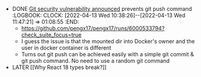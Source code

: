 - DONE [Git security vulnerability announced](https://github.blog/2022-04-12-git-security-vulnerability-announced/) prevents git push command
  :LOGBOOK:
  CLOCK: [2022-04-13 Wed 10:38:26]--[2022-04-13 Wed 11:47:21] =>  01:08:55
  :END:
	- https://github.com/pengx17/pengx17/runs/6000533794?check_suite_focus=true
	- I guess the issue is that the mounted dir into Docker's owner and the user in docker container is different
	- Turns out git push can be achieved easily with a simple git commit & git push command. No need to use a random git command
- LATER [[Why React 18 types break?]]